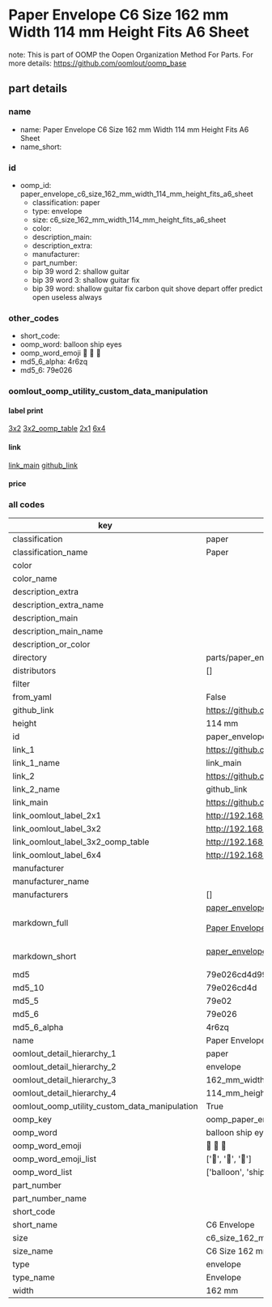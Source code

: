 # Paper Envelope C6 Size 162 mm Width 114 mm Height Fits A6 Sheet  

note: This is part of OOMP the Oopen Organization Method For Parts. For more details: https://github.com/oomlout/oomp_base

##  part details





### name
* name: Paper Envelope C6 Size 162 mm Width 114 mm Height Fits A6 Sheet
* name_short: 
### id
* oomp_id: paper_envelope_c6_size_162_mm_width_114_mm_height_fits_a6_sheet
  * classification: paper
  * type: envelope
  * size: c6_size_162_mm_width_114_mm_height_fits_a6_sheet
  * color: 
  * description_main: 
  * description_extra: 
  * manufacturer: 
  * part_number: 
  * bip 39 word 2: shallow guitar
  * bip 39 word 3: shallow guitar fix
  * bip 39 word: shallow guitar fix carbon quit shove depart offer predict open useless always

### other_codes
* short_code: 
* oomp_word: balloon ship eyes
* oomp_word_emoji :balloon: :ship: :eyes:
* md5_6_alpha: 4r6zq
* md5_6: 79e026






### oomlout_oomp_utility_custom_data_manipulation
#### label print
[3x2](http://192.168.1.245:1112/?label=oomp%204r6zq)
[3x2_oomp_table](http://192.168.1.107:1112/?label=oomp%204r6zq)
[2x1](http://192.168.1.242:1112/?label=oomp%204r6zq)
[6x4](http://192.168.1.55:1112/?label=oomp%204r6zq)    

#### link

[link_main](https://github.com/oomlout/oomlout_oomp_current_version_messy/tree/main/parts/paper_envelope_c6_size_162_mm_width_114_mm_height_fits_a6_sheet) [github_link](https://github.com/oomlout/oomlout_oomp_part_src/tree/main/parts/paper_envelope_c6_size_162_mm_width_114_mm_height_fits_a6_sheet)                             

#### price







### all codes 
| key | value |  
| --- | --- |  
| classification | paper |  
| classification_name | Paper |  
| color |  |  
| color_name |  |  
| description_extra |  |  
| description_extra_name |  |  
| description_main |  |  
| description_main_name |  |  
| description_or_color |   |  
| directory | parts/paper_envelope_c6_size_162_mm_width_114_mm_height_fits_a6_sheet |  
| distributors | [] |  
| filter |  |  
| from_yaml | False |  
| github_link | https://github.com/oomlout/oomlout_oomp_part_src/tree/main/parts/paper_envelope_c6_size_162_mm_width_114_mm_height_fits_a6_sheet |  
| height | 114 mm |  
| id | paper_envelope_c6_size_162_mm_width_114_mm_height_fits_a6_sheet |  
| link_1 | https://github.com/oomlout/oomlout_oomp_current_version_messy/tree/main/parts/paper_envelope_c6_size_162_mm_width_114_mm_height_fits_a6_sheet |  
| link_1_name | link_main |  
| link_2 | https://github.com/oomlout/oomlout_oomp_part_src/tree/main/parts/paper_envelope_c6_size_162_mm_width_114_mm_height_fits_a6_sheet |  
| link_2_name | github_link |  
| link_main | https://github.com/oomlout/oomlout_oomp_current_version_messy/tree/main/parts/paper_envelope_c6_size_162_mm_width_114_mm_height_fits_a6_sheet |  
| link_oomlout_label_2x1 | http://192.168.1.242:1112/?label=oomp%204r6zq |  
| link_oomlout_label_3x2 | http://192.168.1.245:1112/?label=oomp%204r6zq |  
| link_oomlout_label_3x2_oomp_table | http://192.168.1.107:1112/?label=oomp%204r6zq |  
| link_oomlout_label_6x4 | http://192.168.1.55:1112/?label=oomp%204r6zq |  
| manufacturer |  |  
| manufacturer_name |  |  
| manufacturers | [] |  
| markdown_full | [paper_envelope_c6_size_162_mm_width_114_mm_height_fits_a6_sheet](https://github.com/oomlout/oomlout_oomp_current_version_messy/tree/main/parts/paper_envelope_c6_size_162_mm_width_114_mm_height_fits_a6_sheet)<br>[](https://github.com/oomlout/oomlout_oomp_current_version_messy/tree/main/parts/paper_envelope_c6_size_162_mm_width_114_mm_height_fits_a6_sheet)<br>[Paper Envelope C6 Size 162 Mm Width 114 Mm Height Fits A6 Sheet](https://github.com/oomlout/oomlout_oomp_current_version_messy/tree/main/parts/paper_envelope_c6_size_162_mm_width_114_mm_height_fits_a6_sheet)<br><br> |  
| markdown_short | [paper_envelope_c6_size_162_mm_width_114_mm_height_fits_a6_sheet](https://github.com/oomlout/oomlout_oomp_current_version_messy/tree/main/parts/paper_envelope_c6_size_162_mm_width_114_mm_height_fits_a6_sheet)<br><br> |  
| md5 | 79e026cd4d99675b1c57e226b019f628 |  
| md5_10 | 79e026cd4d |  
| md5_5 | 79e02 |  
| md5_6 | 79e026 |  
| md5_6_alpha | 4r6zq |  
| name | Paper Envelope C6 Size 162 mm Width 114 mm Height Fits A6 Sheet |  
| oomlout_detail_hierarchy_1 | paper |  
| oomlout_detail_hierarchy_2 | envelope |  
| oomlout_detail_hierarchy_3 | 162_mm_width |  
| oomlout_detail_hierarchy_4 | 114_mm_height |  
| oomlout_oomp_utility_custom_data_manipulation | True |  
| oomp_key | oomp_paper_envelope_c6_size_162_mm_width_114_mm_height_fits_a6_sheet |  
| oomp_word | balloon ship eyes |  
| oomp_word_emoji | :balloon: :ship: :eyes: |  
| oomp_word_emoji_list | [':balloon:', ':ship:', ':eyes:'] |  
| oomp_word_list | ['balloon', 'ship', 'eyes'] |  
| part_number |  |  
| part_number_name |  |  
| short_code |  |  
| short_name | C6 Envelope |  
| size | c6_size_162_mm_width_114_mm_height_fits_a6_sheet |  
| size_name | C6 Size 162 mm Width 114 mm Height Fits A6 Sheet |  
| type | envelope |  
| type_name | Envelope |  
| width | 162 mm |  
